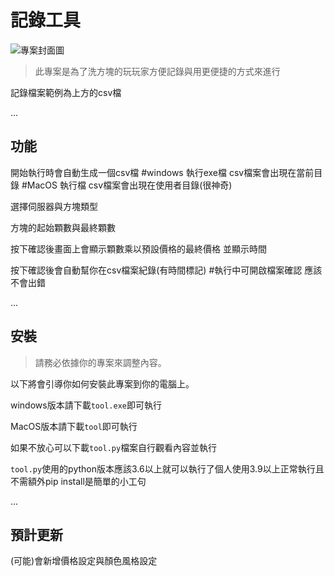 # 記錄工具

![專案封面圖](https://github.com/miller2415/ToolOfDoc/blob/main/%E6%88%AA%E5%9C%96%202023-12-07%20%E4%B8%8B%E5%8D%884.22.50.png)

> 此專案是為了洗方塊的玩玩家方便記錄與用更便捷的方式來進行

記錄檔案範例為上方的csv檔

...

## 功能

開始執行時會自動生成一個csv檔 #windows 執行exe檔 csv檔案會出現在當前目錄 #MacOS 執行檔 csv檔案會出現在使用者目錄(很神奇)

選擇伺服器與方塊類型

方塊的起始顆數與最終顆數

按下確認後畫面上會顯示顆數乘以預設價格的最終價格 並顯示時間

按下確認後會自動幫你在csv檔案紀錄(有時間標記) #執行中可開啟檔案確認 應該不會出錯

...


## 安裝

> 請務必依據你的專案來調整內容。

以下將會引導你如何安裝此專案到你的電腦上。

windows版本請下載`tool.exe`即可執行

MacOS版本請下載`tool`即可執行

如果不放心可以下載`tool.py`檔案自行觀看內容並執行

`tool.py`使用的python版本應該3.6以上就可以執行了個人使用3.9以上正常執行且不需額外pip install是簡單的小工句

...

## 預計更新

(可能)會新增價格設定與顏色風格設定


